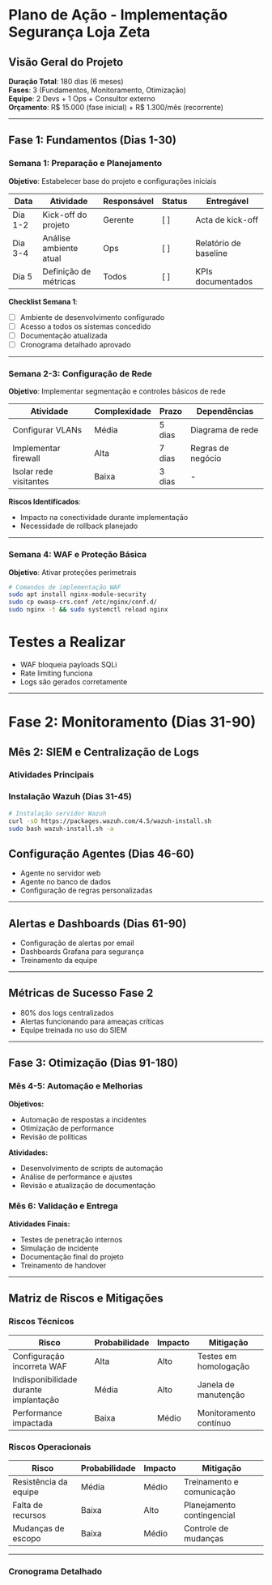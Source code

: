 # Plano de Ação - Implementação Segurança Loja Zeta

## Visão Geral do Projeto

**Duração Total**: 180 dias (6 meses)  
**Fases**: 3 (Fundamentos, Monitoramento, Otimização)  
**Equipe**: 2 Devs + 1 Ops + Consultor externo  
**Orçamento**: R$ 15.000 (fase inicial) + R$ 1.300/mês (recorrente)

---

## Fase 1: Fundamentos (Dias 1-30)

### Semana 1: Preparação e Planejamento

**Objetivo**: Estabelecer base do projeto e configurações iniciais

| Data      | Atividade              | Responsável | Status | Entregável          |
|----------|-----------------------|------------|--------|-------------------|
| Dia 1-2  | Kick-off do projeto    | Gerente    | [ ]    | Acta de kick-off   |
| Dia 3-4  | Análise ambiente atual | Ops        | [ ]    | Relatório de baseline |
| Dia 5    | Definição de métricas  | Todos      | [ ]    | KPIs documentados  |

**Checklist Semana 1**:
- [ ] Ambiente de desenvolvimento configurado
- [ ] Acesso a todos os sistemas concedido
- [ ] Documentação atualizada
- [ ] Cronograma detalhado aprovado

---

### Semana 2-3: Configuração de Rede

**Objetivo**: Implementar segmentação e controles básicos de rede

| Atividade           | Complexidade | Prazo | Dependências       |
|--------------------|-------------|-------|------------------|
| Configurar VLANs    | Média       | 5 dias | Diagrama de rede  |
| Implementar firewall| Alta        | 7 dias | Regras de negócio |
| Isolar rede visitantes | Baixa   | 3 dias | -                |

**Riscos Identificados**:
- Impacto na conectividade durante implementação
- Necessidade de rollback planejado

---

### Semana 4: WAF e Proteção Básica

**Objetivo**: Ativar proteções perimetrais

```bash
# Comandos de implementação WAF
sudo apt install nginx-module-security
sudo cp owasp-crs.conf /etc/nginx/conf.d/
sudo nginx -t && sudo systemctl reload nginx
```

# Testes a Realizar

- WAF bloqueia payloads SQLi  
- Rate limiting funciona  
- Logs são gerados corretamente  

---

# Fase 2: Monitoramento (Dias 31-90)

## Mês 2: SIEM e Centralização de Logs

### Atividades Principais

### Instalação Wazuh (Dias 31-45)

```bash
# Instalação servidor Wazuh
curl -sO https://packages.wazuh.com/4.5/wazuh-install.sh
sudo bash wazuh-install.sh -a
```

## Configuração Agentes (Dias 46-60)

- Agente no servidor web  
- Agente no banco de dados  
- Configuração de regras personalizadas  

---

## Alertas e Dashboards (Dias 61-90)

- Configuração de alertas por email  
- Dashboards Grafana para segurança  
- Treinamento da equipe  

---

## Métricas de Sucesso Fase 2

- 80% dos logs centralizados  
- Alertas funcionando para ameaças críticas  
- Equipe treinada no uso do SIEM  

---

## Fase 3: Otimização (Dias 91-180)

### Mês 4-5: Automação e Melhorias

**Objetivos:**
- Automação de respostas a incidentes  
- Otimização de performance  
- Revisão de políticas  

**Atividades:**
- Desenvolvimento de scripts de automação  
- Análise de performance e ajustes  
- Revisão e atualização de documentação  

### Mês 6: Validação e Entrega

**Atividades Finais:**
- Testes de penetração internos  
- Simulação de incidente  
- Documentação final do projeto  
- Treinamento de handover  

---

## Matriz de Riscos e Mitigações

### Riscos Técnicos

| Risco                     | Probabilidade | Impacto | Mitigação                |
|----------------------------|---------------|---------|--------------------------|
| Configuração incorreta WAF | Alta          | Alto    | Testes em homologação    |
| Indisponibilidade durante implantação | Média | Alto | Janela de manutenção     |
| Performance impactada      | Baixa         | Médio   | Monitoramento contínuo   |

### Riscos Operacionais

| Risco                     | Probabilidade | Impacto | Mitigação                   |
|----------------------------|---------------|---------|-----------------------------|
| Resistência da equipe       | Média         | Médio   | Treinamento e comunicação   |
| Falta de recursos           | Baixa         | Alto    | Planejamento contingencial  |
| Mudanças de escopo          | Baixa         | Médio   | Controle de mudanças        |

----

### Cronograma Detalhado